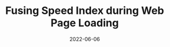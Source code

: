 ---
title: "Fusing Speed Index during Web Page Loading"
collection: publications
permalink: /publication/speed-index
date: 2022-06-06
venue: "SIGMETRICS'22"
type: 'conf'
selected: 'false'
pdf: 'sigmetrics22-speedindex.pdf'
authors: 'Wei Liu, Xinlei Yang, Hao Lin, Zhenhua Li, and Feng Qian'
repo: 'https://SipLoader.github.io/'
slide: 'sigmetrics22-speedindex-slide.pdf'
talk: https://drive.google.com/file/d/1PA478T_lmd5lPiUaPJGjuYz7LUl0Mm3e/view?usp=sharing
---